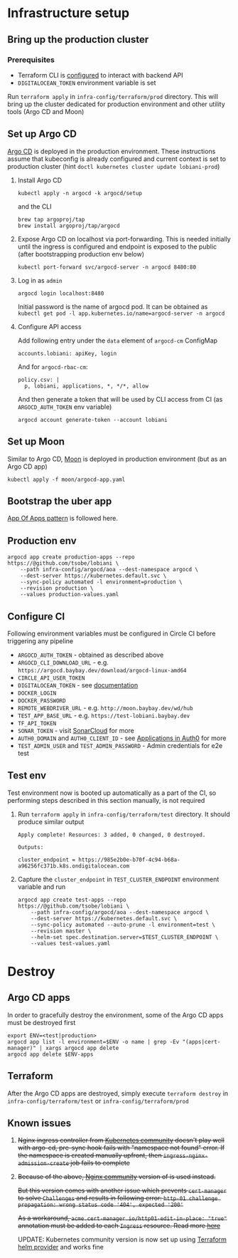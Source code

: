# Infrastructure setup
## Bring up the production cluster

### Prerequisites
- Terraform CLI is [configured](https://www.terraform.io/docs/commands/cli-config.html#credentials-1) to interact with backend API 
- `DIGITALOCEAN_TOKEN` environment variable is set 

Run `terraform apply` in `infra-config/terraform/prod` directory. This will bring 
up the cluster dedicated for production environment and other utility tools
(Argo CD and Moon)

## Set up Argo CD

[Argo CD](https://argoproj.github.io/argo-cd/) is deployed in the production environment. These instructions assume that kubeconfig is already
configured and current context is set to production cluster (hint `doctl kubernetes cluster update lobiani-prod`)

1. Install Argo CD
    ```
    kubectl apply -n argocd -k argocd/setup
    ```
   
    and the CLI
    
    ```
    brew tap argoproj/tap
    brew install argoproj/tap/argocd
    ```
2. Expose Argo CD on localhost via port-forwarding. This is needed initially until 
   the ingress is configured and endpoint is exposed to the public (after bootstrapping production env below)
    ```
    kubectl port-forward svc/argocd-server -n argocd 8480:80
    ```
3. Log in as `admin`
    ```
    argocd login localhost:8480
    ```
   Initial password is the name of argocd pod. It can be obtained as
   `kubectl get pod -l app.kubernetes.io/name=argocd-server -n argocd`
4. Configure API access
   
   Add following entry under the `data` element of `argocd-cm` ConfigMap
   ```
   accounts.lobiani: apiKey, login
   ```
   
   And for `argocd-rbac-cm`:
   ```
   policy.csv: |
     p, lobiani, applications, *, */*, allow
   ```
   
   And then generate a token that will be used by CLI access from CI (as `ARGOCD_AUTH_TOKEN` env variable)
   ```
   argocd account generate-token --account lobiani
   ```

## Set up Moon

Similar to Argo CD, [Moon](https://aerokube.com/moon/) is deployed in production environment 
(but as an  Argo CD app)
   
 
```
kubectl apply -f moon/argocd-app.yaml
```
 
## Bootstrap the uber app

[App Of Apps pattern](https://argoproj.github.io/argo-cd/operator-manual/cluster-bootstrapping/) is followed
here.

## Production env
```
argocd app create production-apps --repo https://@github.com/tsobe/lobiani \
    --path infra-config/argocd/aoa --dest-namespace argocd \
    --dest-server https://kubernetes.default.svc \
    --sync-policy automated -l environment=production \
    --revision production \
    --values production-values.yaml
   ```

## Configure CI

Following environment variables must be configured in Circle CI before triggering any pipeline

- `ARGOCD_AUTH_TOKEN` - obtained as described above
- `ARGOCD_CLI_DOWNLOAD_URL`  - e.g. `https://argocd.baybay.dev/download/argocd-linux-amd64`
- `CIRCLE_API_USER_TOKEN`
- `DIGITALOCEAN_TOKEN` - see [documentation](https://registry.terraform.io/providers/digitalocean/digitalocean/latest/docs#DIGITALOCEAN_TOKEN)
- `DOCKER_LOGIN`
- `DOCKER_PASSWORD`
- `REMOTE_WEBDRIVER_URL` - e.g. `http://moon.baybay.dev/wd/hub`
- `TEST_APP_BASE_URL` - e.g. `https://test-lobiani.baybay.dev`
- `TF_API_TOKEN`
- `SONAR_TOKEN` - visit [SonarCloud](https://sonarcloud.io/) for more
- `AUTH0_DOMAIN` and `AUTH0_CLIENT_ID` - see [Applications in Auth0](https://auth0.com/docs/applications) for more
- `TEST_ADMIN_USER` and `TEST_ADMIN_PASSWORD` - Admin credentials for e2e test

## Test env

Test environment now is booted up automatically as a part of the CI, so performing steps described in this section
manually, is not required

1. Run `terraform apply` in `infra-config/terraform/test` directory.
It should produce similar output
    ```
    Apply complete! Resources: 3 added, 0 changed, 0 destroyed.
    
    Outputs:
    
    cluster_endpoint = https://985e2b0e-b70f-4c94-b68a-a96256fc371b.k8s.ondigitalocean.com
    ```

2. Capture the `cluster_endpoint` in `TEST_CLUSTER_ENDPOINT` environment variable and run
    ```
    argocd app create test-apps --repo https://@github.com/tsobe/lobiani \
        --path infra-config/argocd/aoa --dest-namespace argocd \
        --dest-server https://kubernetes.default.svc \
        --sync-policy automated --auto-prune -l environment=test \
        --revision master \
        --helm-set spec.destination.server=$TEST_CLUSTER_ENDPOINT \
        --values test-values.yaml
    ```

# Destroy
## Argo CD apps

In order to gracefully destroy the environment, some of the Argo CD apps
must be destroyed first

```
export ENV=<test|production>
argocd app list -l environment=$ENV -o name | grep -Ev "(apps|cert-manager)" | xargs argocd app delete
argocd app delete $ENV-apps
```
## Terraform

After the Argo CD apps are destroyed, simply execute `terraform destroy` in `infra-config/terraform/test` 
or `infra-config/terraform/prod`

## Known issues
 
1. <strike>Nginx ingress controller from [Kubernetes community](https://kubernetes.github.io/ingress-nginx/deploy) 
    doesn't play well with argo-cd, pre-sync hook fails with "namespace not found" error.
    If the namespace is created manually upfront, then `ingress-nginx-admission-create` job
    fails to complete</strike>
2. <strike>Because of the above, [Nginx community](https://docs.nginx.com/nginx-ingress-controller/installation/installation-with-helm/)
    version of is used instead.

    But this version comes with another issue which prevents `cert-manager` to solve `Challenges` and results in following
    error: `http-01 challenge propagation: wrong status code '404', expected '200'`
    
    As a workaround, `acme.cert-manager.io/http01-edit-in-place: "true"` annotation must be added to each `Ingress`
    resource. Read more [here](https://github.com/jetstack/cert-manager/issues/2517)</strike>
    
    UPDATE: Kubernetes community version is now set up using [Terraform helm provider](https://www.terraform.io/docs/providers/helm/index.html)
    and works fine
